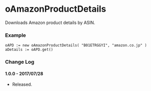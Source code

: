 # oAmazonProductDetails
Downloads Amazon product details by ASIN.

### Example
```autohotkey
oAPD := new oAmazonProductDetails( "B01ETRGGYI", "amazon.co.jp" )
aDetails := oAPD.get()
```


### Change Log
#### 1.0.0 - 2017/07/28
 - Released.